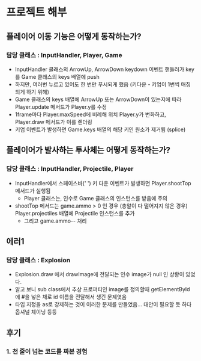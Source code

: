 # 프로젝트 해부
## 플레이어 이동 기능은 어떻게 동작하는가?
### 담당 클래스 : InputHandler, Player, Game
- InputHandler 클래스의 ArrowUp, ArrowDown keydown 이벤트 핸들러가 key를 Game 클래스의 keys 배열에 push
- 하지만, 여러번 누르고 있어도 한 번만 푸시되게 했음 (키다운 - 키업이 1번씩 매칭되게 하기 위해)
- Game 클래스의 keys 배열에 ArrowUp 또는 ArrowDown이 있는지에 따라 Player.update 메서드가 Player.y를 수정
- 1frame마다 Player.maxSpeed에 비례해 위치 Player.y가 변화하고, Player.draw 메서드가 이를 렌더링
- 키업 이벤트가 발생하면 Game.keys 배열의 해당 키인 원소가 제거됨 (splice)

## 플레이어가 발사하는 투사체는 어떻게 동작하는가?
### 담당 클래스 : InputHandler, Projectile, Player
- InputHandler에서 스페이스바(' ') 키 다운 이벤트가 발생하면 Player.shootTop 메서드가 실행됨
  - Player 클래스는, 인수로 Game 클래스의 인스턴스를 받음에 주의
- shootTop 메서드는 game.ammo > 0 인 경우 (총알이 다 떨어지지 않은 경우) Player.projectiles 배열에 Projectile 인스턴스를 추가
  - 그리고 game.ammo-- 처리

## 에러1
### 담당 클래스 : Explosion
- Explosion.draw 에서 drawImage에 전달되는 인수 image가 null 인 상황이 있었다.
- 알고 보니 sub class에서 추상 프로퍼티인 image를 정의할때 getElementById 에 #을 넣은 채로 id 이름을 전달해서 생긴 문제엿음
- 타입 지정을 as로 강제하는 것이 이러한 문제를 만들었음... 대안이 필요할 듯 하다 옵셔널 체이닝 등등


## 후기
### 1. 천 줄이 넘는 코드를 짜본 경험